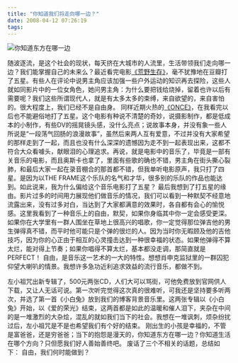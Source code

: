 ```yaml
---
title: "你知道我们将走向哪一边？"
date: 2008-04-12 07:26:19
tags:
---
```


![你知道东方在哪一边](../../../images/2008/smalll2.jpg) 

随波逐流，是这个社会的现状，每天挤在大城市的人流里，生活带领我们走向哪一边？我们能掌握自己的未来么？最近看完电影[《荒野生存》](http://www.douban.com/subject/1905462/)，毫不犹豫地在豆瓣打了五星。有些人在评论中说男主角应该加强一些户外运动的知识再去探险，这些人就如同影片中的一位女角色，她问男主角：为什么要把钱给烧掉，留着也许以后有需要呢？我们这些所谓现代人，就是有太多太多的束缚，来自欲望的，来自害怕的。很大程度上，我们已经不是自由身。 同样近期火热的[《ONCE》](http://www.douban.com/subject/2053515/)，在我看完以后也不能避俗地打了五星。这个电影有种说不清楚的奇妙，说摄影制作，都是低成本的小制作，有些DV的摇晃镜头感，没什么亮点；说故事本身，并没有象一些人所说是“一段荡气回肠的浪漫故事”，虽然后来两人互有爱意，不过并没有大家希望的那样走到了一起，而且也没有什么深深的遗憾因为走不到一起表现出来，这都不符合大众看噱头，献眼泪的心理追求。再说，就是电影中的音乐了，毕竟是一部有关音乐的电影，而且奥斯卡也拿了，里面有些歌的确也不错，男主角在街头撕心裂肺，和最后大家一起在录音棚合的那首都不错，但我单听电影原声，我只打了四星。是因为以THE FRAME这个乐队的名气和才华，很多别的乐队的作品也能达到。如此说来，我为什么偏给这个音乐电影打了五星？ 最后我想到了打五星的缘由。影片过多的时间用力展现他们做音乐的情况，我们可以看到一种默契不经意地流露出来，没有过多对白，当达到了大家都满意的效果时，各自都有会心的愉悦感。这里我看到了一种音乐上的自由，默契，如果你身临其中你一定会感受更深。如果你在大学里有一群人围坐在草地上很高兴的唱歌，你一定觉得那位弹吉他的男生弹得真不错，而平时他可能只是个弹的很烂的人。因为当时你无暇顾及他的吉他技巧，因为你的心正由于相互的心灵撞击达到一种很幸福的状态。如果他弹得不算太烂，能对得上节奏；如果你唱得不算太烂，基本都没走调，那简直就是PERFECT！ 自由，是音乐这一艺术的一大的特性。想想肖申克监狱里的一群囚犯仰望大喇叭的情景。我想许多急功近利追求效益的流行音乐，都做不到。 

左小祖咒出新专辑了，500元两张CD，人们大可以骂街，可他免费放到官网供人下载，又让人无话可说。第一次听完觉得这次真的很难听，可我还是坚持要多听两次，并选了第一首《小白兔》放到我们的博客背景音乐里。这两张专辑以《小白兔》开始，以《爱的荣光》结束，这两首都是如此的温暖和催人泪下，夹杂在中间的是一堆激烈的大杂烩，混乱的就如我们当下的社会。我想在一堆讽刺，烦杂纷扰过后，左小祖咒是不是也希望我们有个好的结束。 刚出生的小孩是幸福的，不管是富爸爸，还是穷爸爸；当下的抱怨是漫天的，你知道东方在哪一边？你知道生活在哪个方向？只但愿我们好人善始善终吧。 废话了三个不相关的话题，总结如下： 自由，我们何时能做到？